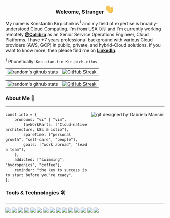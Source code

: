 <h3 align="center" dir="auto">
  Welcome, Stranger  
  <a target="_blank" rel="noopener noreferrer" href="https://raw.githubusercontent.com/kkirpichnikov/kkirpichnikov/main/wave.gif">
    <img src="https://raw.githubusercontent.com/kkirpichnikov/kkirpichnikov/main/wave.gif" width="30px" style="max-width: 100%;">
  </a> 
</h3>

My name is Konstantin Kirpichnikov<sup>1</sup> and my field of expertise is broadly-understood Cloud Computing. I'm from USA :us: and I'm currently working remotely [**@Collibra**](https://www.collibra.com/us/en) as an Senior Service Operations Engineer, Cloud Platforms. I have +7 years professional background with various Cloud providers (AWS, GCP) in public, private, and hybrid-Cloud solutions. If you want to know more, then please find me on [**LinkedIn**](https://linkedin.com/in/kkirpichnikov).

<sup>1</sup> Phonetically: `Kon-stan-tin Kir-pich-nikov`

<table>
<td align="center"><a target="_blank" rel="noopener noreferrer">
  <img src="https://github-readme-stats.vercel.app/api?username=kkirpichnikov&theme=nord&show_icons=true&count_private=true&hide_border=true&disable_animations=true&custom_title=Some stats" alt="random's github stats" style="max-width: 100%;"></td>
<td align="center"><a href="https://git.io/streak-stats" rel="nofollow"><img src="https://github-readme-streak-stats.herokuapp.com/?user=kkirpichnikov&theme=nord&count_private=true&hide_border=true&disable_animations=true" alt="GitHub Streak" style="max-width: 100%;"></td>
</table>

<table>
<td align="center"><a target="_blank" rel="noopener noreferrer">
  <img src="https://github-readme-stats.vercel.app/api?username=konstantin-recurly&theme=nord&show_icons=true&count_private=true&hide_border=true&disable_animations=true&custom_title=Some stats" alt="random's github stats" style="max-width: 100%;"></td>
<td align="center"><a href="https://git.io/streak-stats" rel="nofollow"><img src="https://github-readme-streak-stats.herokuapp.com/?user=konstantin-recurly&theme=nord&count_private=true&hide_border=true&disable_animations=true" alt="GitHub Streak" style="max-width: 100%;"></td>
</table>


### About Me :speech_balloon:	
___

<img align="right" alt="gif designed by Gabriela Mancini" data-canonical-src="https://www.toptal.com/press-center/third-scholarship-winner" width=auto height=250px src="https://raw.githubusercontent.com/dkrzyszczyk/dkrzyszczyk/main/gabriela_mancini.gif" style="max-width: 100%;">

```shell script
const info = {
    pronouns: "vi" | "vim",
        favWorkParts: ["Cloud-native architecture, k8s & istio"],
        spareTime: ["personal growth", "self-care", "people"],
        goals: ["work abroad", "lead a team"],
    },
    addicted: ["swimming", "hydroponics", "coffee"],
    reminder: "the key to success is to start before you're ready",
};
```

### Tools & Technologies :hammer_and_wrench:
___

![](https://img.shields.io/badge/Cloud-GCP-informational?style=flat&logo=googlecloud&logoColor=white&color=b3ccff)
![](https://img.shields.io/badge/Cloud-AWS-informational?style=flat&logo=amazonaws&logoColor=white&color=b3ccff)
![](https://img.shields.io/badge/Cloud-VMware-informational?style=flat&logo=vmware&logoColor=white&color=b3ccff)
![](https://img.shields.io/badge/Tools-Kubernetes-informational?style=flat&logo=kubernetes&logoColor=white&color=b3ccff)
![](https://img.shields.io/badge/Tools-Istio-informational?style=flat&logo=istio&logoColor=white&color=b3ccff)
![](https://img.shields.io/badge/Tools-Docker-informational?style=flat&logo=docker&logoColor=white&color=b3ccff)
![](https://img.shields.io/badge/Tools-Jenkins-informational?style=flat&logo=jenkins&logoColor=white&color=b3ccff)
![](https://img.shields.io/badge/Tools-GitHub-informational?style=flat&logo=github&logoColor=white&color=b3ccff)
![](https://img.shields.io/badge/Code-Terraform-informational?style=flat&logo=terraform&logoColor=white&color=b3ccff)
![](https://img.shields.io/badge/Code-Terragrunt-informational?style=flat&logo=terraform&logoColor=white&color=b3ccff)
![](https://img.shields.io/badge/Code-Helm-informational?style=flat&logo=helm&logoColor=white&color=b3ccff)
![](https://img.shields.io/badge/Code-Ansible-informational?style=flat&logo=ansible&logoColor=white&color=b3ccff)
![](https://img.shields.io/badge/Shell-Bash-informational?style=flat&logo=gnu-bash&logoColor=white&color=b3ccff)
![](https://img.shields.io/badge/OS-Linux-informational?style=flat&logo=linux&logoColor=white&color=b3ccff)
![](https://img.shields.io/badge/OS-Mac-informational?style=flat&logo=macos&logoColor=white&color=b3ccff)

<!---
![](https://github-profile-summary-cards.vercel.app/api/cards/profile-details?username=kkirpichnikov&theme=nord_dark&count_private=true&hide_border=true&disable_animations=true&custom_title=Stats)
-->

<!---
![Anurag's GitHub stats](https://github-readme-stats.vercel.app/api?username=kkirpichnikov&theme=nord&show_icons=true&count_private=true&hide=contribs,stars&custom_title=Stats)

[![GitHub Streak](https://github-readme-streak-stats.herokuapp.com/?user=kkirpichnikov&theme=nord&count_private=true)](https://git.io/streak-stats)


[![Top Langs](https://github-readme-stats.vercel.app/api/top-langs/?username=kkirpichnikov&theme=nord&layout=compact&langs_count=8&count_private=true)](https://github.com/dkrzyszczyk/github-readme-stats)
-->

<!---
![Anurag's GitHub stats](https://github-readme-stats.vercel.app/api?username=kkirpichnikov&theme=nord&show_icons=true&count_private=true&hide=contribs,stars&custom_title=Stats)

[![GitHub Streak](https://github-readme-streak-stats.herokuapp.com/?user=kkirpichnikov&theme=nord&count_private=true)](https://git.io/streak-stats)


[![Top Langs](https://github-readme-stats.vercel.app/api/top-langs/?username=kkirpichnikov&theme=nord&layout=compact&langs_count=8&count_private=true)](https://github.com/dkrzyszczyk/github-readme-stats)
-->



